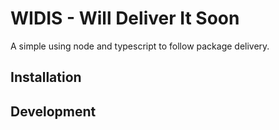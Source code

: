 # WIDIS - Will Deliver It Soon

A simple using node and typescript to follow package delivery.

## Installation

## Development

